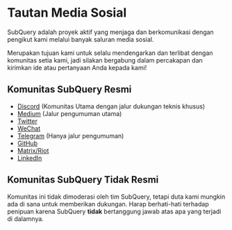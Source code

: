# Tautan Media Sosial

SubQuery adalah proyek aktif yang menjaga dan berkomunikasi dengan pengikut kami melalui banyak saluran media sosial.

Merupakan tujuan kami untuk selalu mendengarkan dan terlibat dengan komunitas setia kami, jadi silakan bergabung dalam percakapan dan kirimkan ide atau pertanyaan Anda kepada kami!

## Komunitas SubQuery Resmi

- [Discord](https://discord.com/invite/78zg8aBSMG) (Komunitas Utama dengan jalur dukungan teknis khusus)
- [Medium](https://subquery.medium.com) (Jalur pengumuman utama)
- [Twitter](https://twitter.com/subquerynetwork)
- [WeChat]()
- [Telegram](https://t.me/subquerynetwork) (Hanya jalur pengumuman)
- [GitHub](https://github.com/SubQuery/subql)
- [Matrix/Riot](https://matrix.to/#/#subquery:matrix.org)
- [LinkedIn](https://www.linkedin.com/company/subquery)

## Komunitas SubQuery Tidak Resmi

Komunitas ini tidak dimoderasi oleh tim SubQuery, tetapi duta kami mungkin ada di sana untuk memberikan dukungan. Harap berhati-hati terhadap penipuan karena SubQuery **tidak** bertanggung jawab atas apa yang terjadi di dalamnya.

